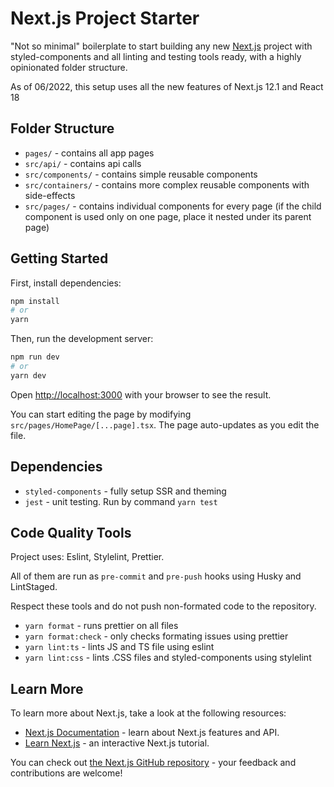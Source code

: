 # Next.js Project Starter

"Not so minimal" boilerplate to start building any new [Next.js](https://nextjs.org/) project with styled-components and all linting and testing tools ready, with a highly opinionated folder structure.

As of 06/2022, this setup uses all the new features of Next.js 12.1 and React 18

## Folder Structure

- `pages/` - contains all app pages
- `src/api/` - contains api calls
- `src/components/` - contains simple reusable components
- `src/containers/` - contains more complex reusable components with side-effects
- `src/pages/` - contains individual components for every page (if the child component is used only on one page, place it nested under its parent page)

## Getting Started

First, install dependencies:

```bash
npm install
# or
yarn
```

Then, run the development server:

```bash
npm run dev
# or
yarn dev
```

Open [http://localhost:3000](http://localhost:3000) with your browser to see the result.

You can start editing the page by modifying `src/pages/HomePage/[...page].tsx`. The page auto-updates as you edit the file.

## Dependencies

- `styled-components` - fully setup SSR and theming
- `jest` - unit testing. Run by command `yarn test`

## Code Quality Tools

Project uses: Eslint, Stylelint, Prettier.

All of them are run as `pre-commit` and `pre-push` hooks using Husky and LintStaged.

Respect these tools and do not push non-formated code to the repository.

- `yarn format` - runs prettier on all files
- `yarn format:check` - only checks formating issues using prettier
- `yarn lint:ts` - lints JS and TS file using eslint
- `yarn lint:css` - lints .CSS files and styled-components using stylelint

## Learn More

To learn more about Next.js, take a look at the following resources:

- [Next.js Documentation](https://nextjs.org/docs) - learn about Next.js features and API.
- [Learn Next.js](https://nextjs.org/learn) - an interactive Next.js tutorial.

You can check out [the Next.js GitHub repository](https://github.com/vercel/next.js/) - your feedback and contributions are welcome!
